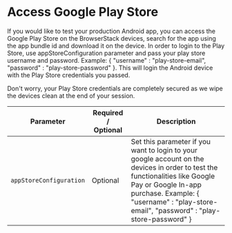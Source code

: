 # Access Google Play Store

If you would like to test your production Android app, you can access the Google Play Store on the BrowserStack devices, search for the app using the app bundle id and download it on the device. In order to login to the Play Store, use appStoreConfiguration parameter and pass your play store username and password. Example: { "username" : "play-store-email", "password" : "play-store-password" }. This will login the Android device with the Play Store credentials you passed.

Don't worry, your Play Store credentials are completely secured as we wipe the devices clean at the end of your session.


| Parameter | Required / Optional | Description |
| ---------- | ----------- | --------------- |
|`appStoreConfiguration`|Optional|Set this parameter if you want to login to your google account on the devices in order to test the functionalities like Google Pay or Google In-app purchase. Example: { "username" : "play-store-email", "password" : "play-store-password" }|

